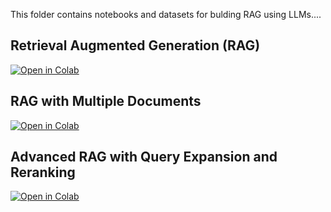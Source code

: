 This folder contains notebooks and datasets for bulding RAG using LLMs....

## Retrieval Augmented Generation (RAG)

[![Open in Colab](https://colab.research.google.com/assets/colab-badge.svg)](https://colab.research.google.com/github/manaranjanp/GenAI_LLM/blob/main/RAG/RAG_Infosys_quarterly_report.ipynb)

## RAG with Multiple Documents

[![Open in Colab](https://colab.research.google.com/assets/colab-badge.svg)](https://colab.research.google.com/github/manaranjanp/GenAI_LLM/blob/main/RAG/RAG_Infosys_quarterly_reports_multiple.ipynb)

## Advanced RAG with Query Expansion and Reranking

[![Open in Colab](https://colab.research.google.com/assets/colab-badge.svg)](https://colab.research.google.com/github/manaranjanp/GenAI_LLM/blob/main/RAG/RAG_Advanced_v2.ipynb)

